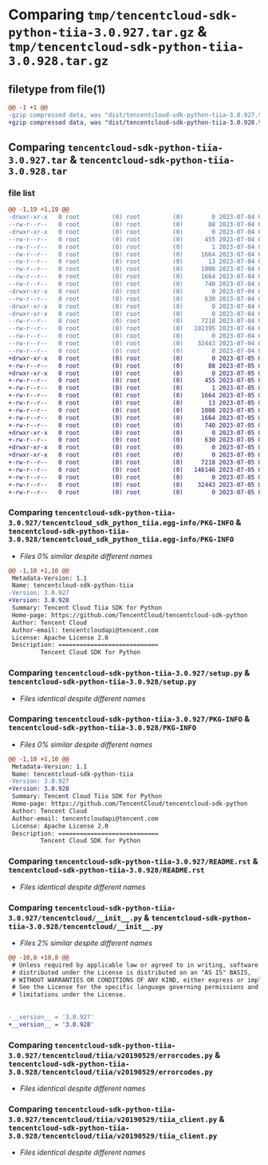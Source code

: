 # Comparing `tmp/tencentcloud-sdk-python-tiia-3.0.927.tar.gz` & `tmp/tencentcloud-sdk-python-tiia-3.0.928.tar.gz`

## filetype from file(1)

```diff
@@ -1 +1 @@
-gzip compressed data, was "dist/tencentcloud-sdk-python-tiia-3.0.927.tar", last modified: Tue Jul  4 00:31:54 2023, max compression
+gzip compressed data, was "dist/tencentcloud-sdk-python-tiia-3.0.928.tar", last modified: Wed Jul  5 00:35:46 2023, max compression
```

## Comparing `tencentcloud-sdk-python-tiia-3.0.927.tar` & `tencentcloud-sdk-python-tiia-3.0.928.tar`

### file list

```diff
@@ -1,19 +1,19 @@
-drwxr-xr-x   0 root         (0) root         (0)        0 2023-07-04 00:31:54.000000 tencentcloud-sdk-python-tiia-3.0.927/
--rw-r--r--   0 root         (0) root         (0)       88 2023-07-04 00:31:54.000000 tencentcloud-sdk-python-tiia-3.0.927/setup.cfg
-drwxr-xr-x   0 root         (0) root         (0)        0 2023-07-04 00:31:54.000000 tencentcloud-sdk-python-tiia-3.0.927/tencentcloud_sdk_python_tiia.egg-info/
--rw-r--r--   0 root         (0) root         (0)      455 2023-07-04 00:31:54.000000 tencentcloud-sdk-python-tiia-3.0.927/tencentcloud_sdk_python_tiia.egg-info/SOURCES.txt
--rw-r--r--   0 root         (0) root         (0)        1 2023-07-04 00:31:54.000000 tencentcloud-sdk-python-tiia-3.0.927/tencentcloud_sdk_python_tiia.egg-info/dependency_links.txt
--rw-r--r--   0 root         (0) root         (0)     1664 2023-07-04 00:31:54.000000 tencentcloud-sdk-python-tiia-3.0.927/tencentcloud_sdk_python_tiia.egg-info/PKG-INFO
--rw-r--r--   0 root         (0) root         (0)       13 2023-07-04 00:31:54.000000 tencentcloud-sdk-python-tiia-3.0.927/tencentcloud_sdk_python_tiia.egg-info/top_level.txt
--rw-r--r--   0 root         (0) root         (0)     1008 2023-07-04 00:31:54.000000 tencentcloud-sdk-python-tiia-3.0.927/setup.py
--rw-r--r--   0 root         (0) root         (0)     1664 2023-07-04 00:31:54.000000 tencentcloud-sdk-python-tiia-3.0.927/PKG-INFO
--rw-r--r--   0 root         (0) root         (0)      740 2023-07-04 00:31:54.000000 tencentcloud-sdk-python-tiia-3.0.927/README.rst
-drwxr-xr-x   0 root         (0) root         (0)        0 2023-07-04 00:31:54.000000 tencentcloud-sdk-python-tiia-3.0.927/tencentcloud/
--rw-r--r--   0 root         (0) root         (0)      630 2023-07-04 00:31:54.000000 tencentcloud-sdk-python-tiia-3.0.927/tencentcloud/__init__.py
-drwxr-xr-x   0 root         (0) root         (0)        0 2023-07-04 00:31:54.000000 tencentcloud-sdk-python-tiia-3.0.927/tencentcloud/tiia/
-drwxr-xr-x   0 root         (0) root         (0)        0 2023-07-04 00:31:54.000000 tencentcloud-sdk-python-tiia-3.0.927/tencentcloud/tiia/v20190529/
--rw-r--r--   0 root         (0) root         (0)     7218 2023-07-04 00:31:54.000000 tencentcloud-sdk-python-tiia-3.0.927/tencentcloud/tiia/v20190529/errorcodes.py
--rw-r--r--   0 root         (0) root         (0)   102395 2023-07-04 00:31:54.000000 tencentcloud-sdk-python-tiia-3.0.927/tencentcloud/tiia/v20190529/models.py
--rw-r--r--   0 root         (0) root         (0)        0 2023-07-04 00:31:54.000000 tencentcloud-sdk-python-tiia-3.0.927/tencentcloud/tiia/v20190529/__init__.py
--rw-r--r--   0 root         (0) root         (0)    32443 2023-07-04 00:31:54.000000 tencentcloud-sdk-python-tiia-3.0.927/tencentcloud/tiia/v20190529/tiia_client.py
--rw-r--r--   0 root         (0) root         (0)        0 2023-07-04 00:31:54.000000 tencentcloud-sdk-python-tiia-3.0.927/tencentcloud/tiia/__init__.py
+drwxr-xr-x   0 root         (0) root         (0)        0 2023-07-05 00:35:46.000000 tencentcloud-sdk-python-tiia-3.0.928/
+-rw-r--r--   0 root         (0) root         (0)       88 2023-07-05 00:35:46.000000 tencentcloud-sdk-python-tiia-3.0.928/setup.cfg
+drwxr-xr-x   0 root         (0) root         (0)        0 2023-07-05 00:35:46.000000 tencentcloud-sdk-python-tiia-3.0.928/tencentcloud_sdk_python_tiia.egg-info/
+-rw-r--r--   0 root         (0) root         (0)      455 2023-07-05 00:35:46.000000 tencentcloud-sdk-python-tiia-3.0.928/tencentcloud_sdk_python_tiia.egg-info/SOURCES.txt
+-rw-r--r--   0 root         (0) root         (0)        1 2023-07-05 00:35:46.000000 tencentcloud-sdk-python-tiia-3.0.928/tencentcloud_sdk_python_tiia.egg-info/dependency_links.txt
+-rw-r--r--   0 root         (0) root         (0)     1664 2023-07-05 00:35:46.000000 tencentcloud-sdk-python-tiia-3.0.928/tencentcloud_sdk_python_tiia.egg-info/PKG-INFO
+-rw-r--r--   0 root         (0) root         (0)       13 2023-07-05 00:35:46.000000 tencentcloud-sdk-python-tiia-3.0.928/tencentcloud_sdk_python_tiia.egg-info/top_level.txt
+-rw-r--r--   0 root         (0) root         (0)     1008 2023-07-05 00:35:46.000000 tencentcloud-sdk-python-tiia-3.0.928/setup.py
+-rw-r--r--   0 root         (0) root         (0)     1664 2023-07-05 00:35:46.000000 tencentcloud-sdk-python-tiia-3.0.928/PKG-INFO
+-rw-r--r--   0 root         (0) root         (0)      740 2023-07-05 00:35:46.000000 tencentcloud-sdk-python-tiia-3.0.928/README.rst
+drwxr-xr-x   0 root         (0) root         (0)        0 2023-07-05 00:35:46.000000 tencentcloud-sdk-python-tiia-3.0.928/tencentcloud/
+-rw-r--r--   0 root         (0) root         (0)      630 2023-07-05 00:35:46.000000 tencentcloud-sdk-python-tiia-3.0.928/tencentcloud/__init__.py
+drwxr-xr-x   0 root         (0) root         (0)        0 2023-07-05 00:35:46.000000 tencentcloud-sdk-python-tiia-3.0.928/tencentcloud/tiia/
+drwxr-xr-x   0 root         (0) root         (0)        0 2023-07-05 00:35:46.000000 tencentcloud-sdk-python-tiia-3.0.928/tencentcloud/tiia/v20190529/
+-rw-r--r--   0 root         (0) root         (0)     7218 2023-07-05 00:35:46.000000 tencentcloud-sdk-python-tiia-3.0.928/tencentcloud/tiia/v20190529/errorcodes.py
+-rw-r--r--   0 root         (0) root         (0)   146146 2023-07-05 00:35:46.000000 tencentcloud-sdk-python-tiia-3.0.928/tencentcloud/tiia/v20190529/models.py
+-rw-r--r--   0 root         (0) root         (0)        0 2023-07-05 00:35:46.000000 tencentcloud-sdk-python-tiia-3.0.928/tencentcloud/tiia/v20190529/__init__.py
+-rw-r--r--   0 root         (0) root         (0)    32443 2023-07-05 00:35:46.000000 tencentcloud-sdk-python-tiia-3.0.928/tencentcloud/tiia/v20190529/tiia_client.py
+-rw-r--r--   0 root         (0) root         (0)        0 2023-07-05 00:35:46.000000 tencentcloud-sdk-python-tiia-3.0.928/tencentcloud/tiia/__init__.py
```

### Comparing `tencentcloud-sdk-python-tiia-3.0.927/tencentcloud_sdk_python_tiia.egg-info/PKG-INFO` & `tencentcloud-sdk-python-tiia-3.0.928/tencentcloud_sdk_python_tiia.egg-info/PKG-INFO`

 * *Files 0% similar despite different names*

```diff
@@ -1,10 +1,10 @@
 Metadata-Version: 1.1
 Name: tencentcloud-sdk-python-tiia
-Version: 3.0.927
+Version: 3.0.928
 Summary: Tencent Cloud Tiia SDK for Python
 Home-page: https://github.com/TencentCloud/tencentcloud-sdk-python
 Author: Tencent Cloud
 Author-email: tencentcloudapi@tencent.com
 License: Apache License 2.0
 Description: ============================
         Tencent Cloud SDK for Python
```

### Comparing `tencentcloud-sdk-python-tiia-3.0.927/setup.py` & `tencentcloud-sdk-python-tiia-3.0.928/setup.py`

 * *Files identical despite different names*

### Comparing `tencentcloud-sdk-python-tiia-3.0.927/PKG-INFO` & `tencentcloud-sdk-python-tiia-3.0.928/PKG-INFO`

 * *Files 0% similar despite different names*

```diff
@@ -1,10 +1,10 @@
 Metadata-Version: 1.1
 Name: tencentcloud-sdk-python-tiia
-Version: 3.0.927
+Version: 3.0.928
 Summary: Tencent Cloud Tiia SDK for Python
 Home-page: https://github.com/TencentCloud/tencentcloud-sdk-python
 Author: Tencent Cloud
 Author-email: tencentcloudapi@tencent.com
 License: Apache License 2.0
 Description: ============================
         Tencent Cloud SDK for Python
```

### Comparing `tencentcloud-sdk-python-tiia-3.0.927/README.rst` & `tencentcloud-sdk-python-tiia-3.0.928/README.rst`

 * *Files identical despite different names*

### Comparing `tencentcloud-sdk-python-tiia-3.0.927/tencentcloud/__init__.py` & `tencentcloud-sdk-python-tiia-3.0.928/tencentcloud/__init__.py`

 * *Files 2% similar despite different names*

```diff
@@ -10,8 +10,8 @@
 # Unless required by applicable law or agreed to in writing, software
 # distributed under the License is distributed on an "AS IS" BASIS,
 # WITHOUT WARRANTIES OR CONDITIONS OF ANY KIND, either express or implied.
 # See the License for the specific language governing permissions and
 # limitations under the License.
 
 
-__version__ = '3.0.927'
+__version__ = '3.0.928'
```

### Comparing `tencentcloud-sdk-python-tiia-3.0.927/tencentcloud/tiia/v20190529/errorcodes.py` & `tencentcloud-sdk-python-tiia-3.0.928/tencentcloud/tiia/v20190529/errorcodes.py`

 * *Files identical despite different names*

### Comparing `tencentcloud-sdk-python-tiia-3.0.927/tencentcloud/tiia/v20190529/tiia_client.py` & `tencentcloud-sdk-python-tiia-3.0.928/tencentcloud/tiia/v20190529/tiia_client.py`

 * *Files identical despite different names*

